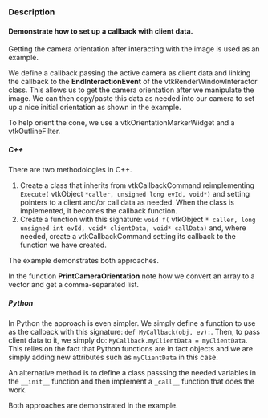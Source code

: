 ### Description

#### Demonstrate how to set up a callback with client data.

Getting the camera orientation after interacting with the image is used as an example.

We define a callback passing the active camera as client data and linking the callback to the  **EndInteractionEvent** of the vtkRenderWindowInteractor class.
This allows us to get the camera orientation after we manipulate the image. We can then copy/paste this data as needed into our camera to set up a nice initial orientation as shown in the example.

To help orient the cone, we use a vtkOrientationMarkerWidget and a vtkOutlineFilter.

##### C++

There are two methodologies in C++.

1. Create a class that inherits from vtkCallbackCommand reimplementing `Execute(` vtkObject `*caller, unsigned long evId, void*)` and setting pointers to a client and/or call data as needed.  When the class is implemented, it becomes the callback function.
2. Create a function with this signature: `void f(` vtkObject `* caller, long unsigned int evId, void* clientData, void* callData)`
  and, where needed, create a vtkCallbackCommand setting its callback to the function we have created.

The example demonstrates both approaches.

In the function **PrintCameraOrientation** note how we convert an array to a vector and get a comma-separated list.

##### Python

In Python the approach is even simpler. We simply define a function to use as the callback with this signature: `def MyCallback(obj, ev):`.
Then, to pass client data to it, we simply do: `MyCallback.myClientData = myClientData`.
This relies on the fact that Python functions are in fact objects and we are simply adding new attributes such as `myClientData` in this case.

An alternative method is to define a class passsing the needed variables in the `__init__` function and then implement a `_call__` function that does the work.

Both approaches are demonstrated in the example.
